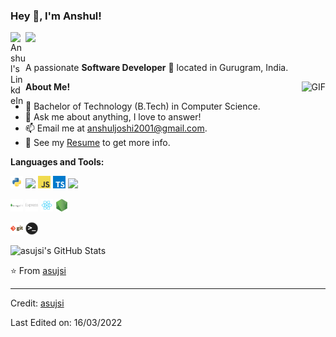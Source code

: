 <!-- 👋 Hi, I’m @asujsi
- 👀 I’m interested in Full Stack Internship
- 🌱 I’m currently learning 
- 💞️ I’m looking to collaborate on ...
- 📫 How to reach me ...-->

<!---
asujsi/asujsi is a ✨ special ✨ repository because its `README.md` (this file) appears on your GitHub profile.
You can click the Preview link to take a look at your changes.
--->

<h3 title="hehehe"> Hey 👋, I'm Anshul!</h3>

<a href="https://www.linkedin.com/in/asujsi/">
  <img align="left" alt="Anshul's LinkdeIn" width="24px" src="https://cdn.jsdelivr.net/npm/simple-icons@v3/icons/linkedin.svg" />
</a>
<img src="https://komarev.com/ghpvc/?username=asujsi&color=blueviolet" align="left">

<br />
<br />

A passionate **Software Developer** 🚀 located in Gurugram, India.

  <img align="right" alt="GIF" src="https://i.pinimg.com/originals/e4/26/70/e426702edf874b181aced1e2fa5c6cde.gif" />

**About Me!**

- 💼 Bachelor of Technology (B.Tech) in Computer Science.
- 💬 Ask me about anything, I love to answer!
- 📫 Email me at [anshuljoshi2001@gmail.com](mailto:anshuljoshi2001@gmail.com).
- 📝 See my [Resume](https://drive.google.com/file/d/1MuxNWWBmGitH5Hu-2pBIKudXeNX6whoL/view?usp=drive_link) to get more info.


**Languages and Tools:**

<code><img height="20" src="https://raw.githubusercontent.com/github/explore/80688e429a7d4ef2fca1e82350fe8e3517d3494d/topics/python/python.png"></code>
<code><img height="20" src="https://raw.githubusercontent.com/github/explore/80688e429a7d4ef2fca1e82350fe8e3517d3494d/topics/golang/golang.png"></code>
<code><img height="20" src="https://raw.githubusercontent.com/github/explore/80688e429a7d4ef2fca1e82350fe8e3517d3494d/topics/javascript/javascript.png"></code>
<code><img height="20" src="https://raw.githubusercontent.com/github/explore/80688e429a7d4ef2fca1e82350fe8e3517d3494d/topics/typescript/typescript.png"></code>
<code><img height="20" src="https://raw.githubusercontent.com/github/explore/80688e429a7d4ef2fca1e82350fe8e3517d3494d/topics/postgres/postgres.png"></code>

<code><img height="20" src="https://raw.githubusercontent.com/github/explore/80688e429a7d4ef2fca1e82350fe8e3517d3494d/topics/mongodb/mongodb.png"></code>
<code><img height="20" src="https://raw.githubusercontent.com/github/explore/80688e429a7d4ef2fca1e82350fe8e3517d3494d/topics/express/express.png"></code>
<code><img height="20" src="https://raw.githubusercontent.com/github/explore/80688e429a7d4ef2fca1e82350fe8e3517d3494d/topics/react/react.png"></code>
<code><img height="20" src="https://raw.githubusercontent.com/github/explore/80688e429a7d4ef2fca1e82350fe8e3517d3494d/topics/nodejs/nodejs.png"></code>

<code><img height="20" src="https://raw.githubusercontent.com/github/explore/80688e429a7d4ef2fca1e82350fe8e3517d3494d/topics/git/git.png"></code>
<code><img height="20" src="https://raw.githubusercontent.com/github/explore/80688e429a7d4ef2fca1e82350fe8e3517d3494d/topics/terminal/terminal.png"></code>

<img src="https://github-readme-stats.vercel.app/api?username=asujsi&show_icons=true&hide_border=true&count_private=true&theme=shades-of-purple&icon_color=fad000" alt="asujsi's GitHub Stats">

⭐️ From [asujsi](https://github.com/asujsi)


----
Credit: [asujsi](https://github.com/asujsi)

Last Edited on: 16/03/2022
